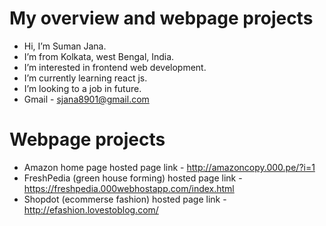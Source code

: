 # My overview and webpage projects
- Hi, I’m Suman Jana.
- I’m from Kolkata, west Bengal, India.
- I’m interested in frontend web development.
- I’m currently learning react js.
- I’m looking to a job in future.
- Gmail - sjana8901@gmail.com
# Webpage projects
- Amazon home page hosted page link - http://amazoncopy.000.pe/?i=1
- FreshPedia (green house forming) hosted page link - https://freshpedia.000webhostapp.com/index.html
- Shopdot (ecommerse fashion) hosted page link - http://efashion.lovestoblog.com/
